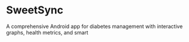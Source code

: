 # SweetSync
A comprehensive Android app for diabetes management with interactive graphs, health metrics, and smart
